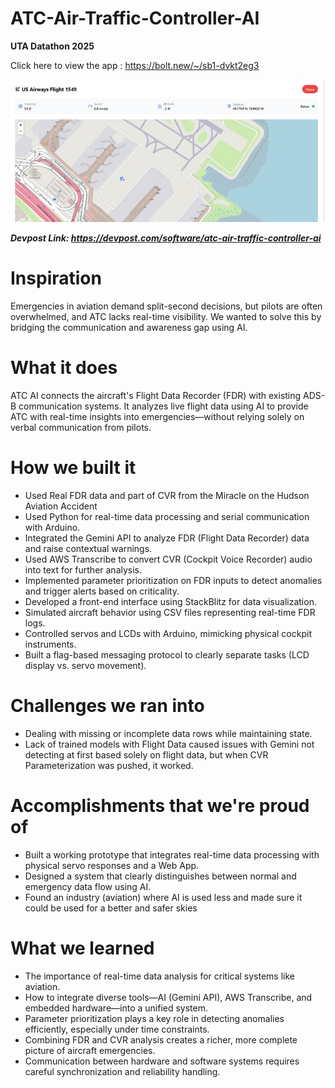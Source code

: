 # ATC-Air-Traffic-Controller-AI
**UTA Datathon 2025**

Click here to view the app : https://bolt.new/~/sb1-dvkt2eg3

![UI](UI.jpg)

***Devpost Link: https://devpost.com/software/atc-air-traffic-controller-ai***

# Inspiration

Emergencies in aviation demand split-second decisions, but pilots are often overwhelmed, and ATC lacks real-time visibility. We wanted to solve this by bridging the communication and awareness gap using AI.

# What it does

ATC AI connects the aircraft's Flight Data Recorder (FDR) with existing ADS-B communication systems. It analyzes live flight data using AI to provide ATC with real-time insights into emergencies—without relying solely on verbal communication from pilots.

# How we built it

- Used Real FDR data and part of CVR from the Miracle on the Hudson Aviation Accident
- Used Python for real-time data processing and serial communication with Arduino.
- Integrated the Gemini API to analyze FDR (Flight Data Recorder) data and raise contextual warnings.
- Used AWS Transcribe to convert CVR (Cockpit Voice Recorder) audio into text for further analysis.
- Implemented parameter prioritization on FDR inputs to detect anomalies and trigger alerts based on criticality.
- Developed a front-end interface using StackBlitz for data visualization.
- Simulated aircraft behavior using CSV files representing real-time FDR logs.
- Controlled servos and LCDs with Arduino, mimicking physical cockpit instruments.
- Built a flag-based messaging protocol to clearly separate tasks (LCD display vs. servo movement).

# Challenges we ran into

- Dealing with missing or incomplete data rows while maintaining state.
- Lack of trained models with Flight Data caused issues with Gemini not detecting at first based solely on flight data, but when CVR Parameterization was pushed, it worked.

# Accomplishments that we're proud of

- Built a working prototype that integrates real-time data processing with physical servo responses and a Web App.
- Designed a system that clearly distinguishes between normal and emergency data flow using AI.
- Found an industry (aviation) where AI is used less and made sure it could be used for a better and safer skies

# What we learned
- The importance of real-time data analysis for critical systems like aviation.
- How to integrate diverse tools—AI (Gemini API), AWS Transcribe, and embedded hardware—into a unified system.
- Parameter prioritization plays a key role in detecting anomalies efficiently, especially under time constraints.
- Combining FDR and CVR analysis creates a richer, more complete picture of aircraft emergencies.
- Communication between hardware and software systems requires careful synchronization and reliability handling.
